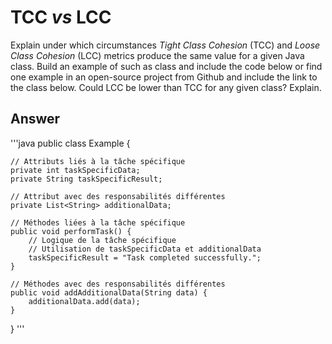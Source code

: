 # TCC *vs* LCC

Explain under which circumstances *Tight Class Cohesion* (TCC) and *Loose Class Cohesion* (LCC) metrics produce the same value for a given Java class. Build an example of such as class and include the code below or find one example in an open-source project from Github and include the link to the class below. Could LCC be lower than TCC for any given class? Explain.

## Answer
'''java
public class Example {

    // Attributs liés à la tâche spécifique
    private int taskSpecificData;
    private String taskSpecificResult;

    // Attribut avec des responsabilités différentes
    private List<String> additionalData;

    // Méthodes liées à la tâche spécifique
    public void performTask() {
        // Logique de la tâche spécifique
        // Utilisation de taskSpecificData et additionalData
        taskSpecificResult = "Task completed successfully.";
    }

    // Méthodes avec des responsabilités différentes
    public void addAdditionalData(String data) {
        additionalData.add(data);
    }
}
'''


